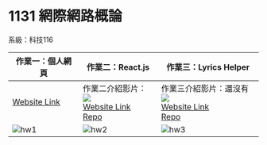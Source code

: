 # 1131 網際網路概論
系級：科技116

|作業一：個人網頁|作業二：React.js|作業三：Lyrics Helper|
|-|-|-|
|[Website Link](https://me.sk5s.cyou)|作業二介紹影片：[<img src="https://img.shields.io/badge/YouTube-%23FF0000.svg?style=for-the-badge&logo=YouTube&logoColor=white">](https://youtu.be/0LP3JAqUZlc)<br>[Website Link](https://samko5sam.github.io/internet-react/)<br>[Repo](https://github.com/samko5sam/internet-react)|作業三介紹影片：還沒有[<img src="https://img.shields.io/badge/YouTube-%23FF0000.svg?style=for-the-badge&logo=YouTube&logoColor=white">](https://youtu.be/)<br>[Website Link](https://samko5sam.github.io/lyrics-helper/)<br>[Repo](https://github.com/samko5sam/lyrics-helper)|
|![hw1](https://github.com/user-attachments/assets/e16f3bce-3956-48a0-932e-1f4c8f140d5d)|![hw2](https://github.com/user-attachments/assets/90d76904-5c65-467a-a131-ded49a8413e3)|![hw3](https://github.com/user-attachments/assets/e0556b27-4748-4c6e-9ce9-a4c5b4c38caa)|
